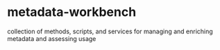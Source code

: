 # metadata-workbench
collection of methods, scripts, and services for managing and enriching metadata and assessing usage
